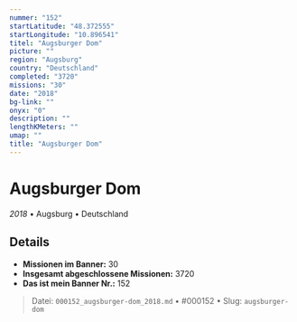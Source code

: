 ```yaml
---
nummer: "152"
startLatitude: "48.372555"
startLongitude: "10.896541"
titel: "Augsburger Dom"
picture: ""
region: "Augsburg"
country: "Deutschland"
completed: "3720"
missions: "30"
date: "2018"
bg-link: ""
onyx: "0"
description: ""
lengthKMeters: ""
umap: ""
title: "Augsburger Dom"
---
```

# Augsburger Dom

*2018* • Augsburg • Deutschland



## Details

- **Missionen im Banner:** 30
- **Insgesamt abgeschlossene Missionen:** 3720
- **Das ist mein Banner Nr.:** 152




> Datei: `000152_augsburger-dom_2018.md` • #000152 • Slug: `augsburger-dom`
